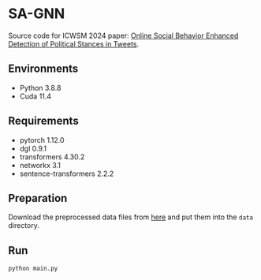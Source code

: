 # SA-GNN
Source code for ICWSM 2024 paper: [Online Social Behavior Enhanced Detection of Political Stances in Tweets](https://ojs.aaai.org/index.php/ICWSM/article/view/31383).
## Environments
- Python 3.8.8
- Cuda 11.4
## Requirements
- pytorch 1.12.0
- dgl 0.9.1
- transformers 4.30.2
- networkx 3.1
- sentence-transformers 2.2.2
## Preparation
Download the preprocessed data files from [here](https://drive.google.com/file/d/1Vy6XiSrfEeh5WXWnwn7LAGQ9R71uFJCD/view?usp=sharing) and put them into the `data` directory.
## Run
```
python main.py
```